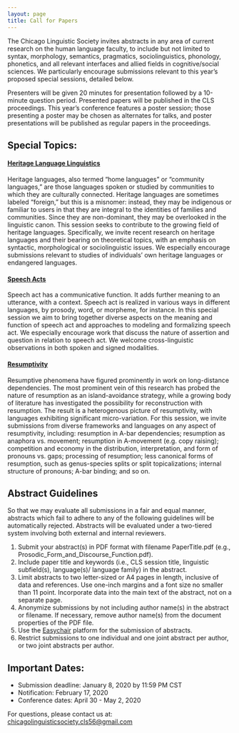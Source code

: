 ```yaml
---
layout: page
title: Call for Papers
---
```


The Chicago Linguistic Society invites abstracts in any area of current research on the human language faculty, to include but not limited to syntax, morphology, semantics, pragmatics, sociolinguistics, phonology, phonetics, and all relevant interfaces and allied fields in cognitive/social sciences. We particularly encourage submissions relevant to this year’s proposed special sessions, detailed below.

Presenters will be given 20 minutes for presentation followed by a 10-minute question period. Presented papers will be published in the CLS proceedings. This year’s conference features a poster session; those presenting a poster may be chosen as alternates for talks, and poster presentations will be published as regular papers in the proceedings.


## Special Topics:

#### <u>Heritage Language Linguistics</u>

Heritage languages, also termed “home languages” or “community languages,” are those languages spoken or studied by communities to which they are culturally connected. Heritage languages are sometimes labeled “foreign,” but this is a misnomer: instead, they may be indigenous or familiar to users in that they are integral to the identities of families and communities. Since they are non-dominant, they may be overlooked in the linguistic canon. This session seeks to contribute to the growing field of heritage languages. Specifically, we invite recent research on heritage languages and their bearing on theoretical topics, with an emphasis on syntactic, morphological or sociolinguistic issues. We especially encourage submissions relevant to studies of individuals’ own heritage languages or endangered languages.

#### <u>Speech Acts</u>

Speech act has a communicative function. It adds further meaning to an utterance, with a context. Speech act is realized in various ways in different languages, by prosody, word, or morpheme, for instance. In this special session we aim to bring together diverse aspects on the meaning and function of speech act and approaches to modeling and formalizing speech act. We especially encourage work that discuss the nature of assertion and question in relation to speech act. We welcome cross-linguistic observations in both spoken and signed modalities.

#### <u>Resumptivity</u>

Resumptive phenomena have figured prominently in work on long-distance dependencies. The most prominent vein of this research has probed the nature of resumption as an island-avoidance strategy, while a growing body of literature has investigated the possibility for reconstruction with resumption. The result is a heterogenous picture of resumptivity, with languages exhibiting significant micro-variation. For this session, we invite submissions from diverse frameworks and languages on any aspect of resumptivity, including: resumption in A-bar dependencies; resumption as anaphora vs. movement; resumption in A-movement (e.g. copy raising); competition and economy in the distribution, interpretation, and form of pronouns vs. gaps; processing of resumption; less canonical forms of resumption, such as genus-species splits or split topicalizations; internal structure of pronouns; A-bar binding; and so on.


## Abstract Guidelines

So that we may evaluate all submissions in a fair and equal manner, abstracts which fail to adhere to any of the following guidelines will be automatically rejected. Abstracts will be evaluated under a two-tiered system involving both external and internal reviewers.

1. Submit your abstract(s) in PDF format with filename PaperTitle.pdf (e.g., Prosodic_Form_and_Discourse_Function.pdf).
2. Include paper title and keywords (i.e., CLS session title, linguistic subfield(s), language(s)/ language family) in the abstract.
3. Limit abstracts to two letter-sized or A4 pages in length, inclusive of data and references. Use one-inch margins and a font size no smaller than 11 point. Incorporate data into the main text of the abstract, not on a separate page.
4. Anonymize submissions by not including author name(s) in the abstract or filename. If necessary, remove author name(s) from the document properties of the PDF file.
5. Use the [Easychair](https://easychair.org/conferences/?conf=cls56) platform for the submission of abstracts.
6. Restrict submissions to one individual and one joint abstract per author, or two joint abstracts per author.

## Important Dates:

- Submission deadline: January 8, 2020 by 11:59 PM CST
- Notification: February 17, 2020
- Conference dates: April 30 - May 2, 2020

For questions, please contact us at: <chicagolinguisticsociety.cls56@gmail.com>
